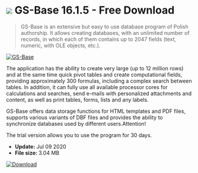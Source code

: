 # ![](https://cdn.softexe.net/static/icon/win.gif) GS-Base 16.1.5 - Free Download

> GS-Base is an extensive but easy to use database program of Polish authorship. It allows creating databases, with an unlimited number of records, in which each of them contains up to 2047 fields (text, numeric, with OLE objects, etc.).

[![GS-Base](https://gallery.dpcdn.pl/imgc/Tools/1987/g_-_420x350_1.5_-_x20120319123640_00.png)](https://softexe.net/win/business/documents/gs-base:pppfa.html)

The application has the ability to create very large (up to 12 million rows) and at the same time quick pivot tables and create computational fields, providing approximately 300 formulas, including a complex search between tables. In addition, it can fully use all available processor cores for calculations and searches, send e-mails with personalized attachments and content, as well as print tables, forms, lists and any labels.
 
 GS-Base offers data storage functions for HTML templates and PDF files, supports various variants of DBF files and provides the ability to synchronize databases used by different users.Attention!
 
 The trial version allows you to use the program for 30 days.


- **Update:** Jul 09 2020
- **File size:** 3.04 MB

[![Download](https://cdn.softexe.net/static/img/download.png)](https://softexe.net/win/business/documents/gs-base:pppfa.html)

